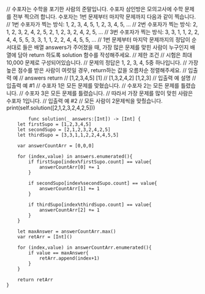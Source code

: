 //        수포자는 수학을 포기한 사람의 준말입니다. 수포자 삼인방은 모의고사에 수학 문제를 전부 찍으려 합니다. 수포자는 1번 문제부터 마지막 문제까지 다음과 같이 찍습니다.
//        1번 수포자가 찍는 방식: 1, 2, 3, 4, 5, 1, 2, 3, 4, 5, ...
//        2번 수포자가 찍는 방식: 2, 1, 2, 3, 2, 4, 2, 5, 2, 1, 2, 3, 2, 4, 2, 5, ...
//        3번 수포자가 찍는 방식: 3, 3, 1, 1, 2, 2, 4, 4, 5, 5, 3, 3, 1, 1, 2, 2, 4, 4, 5, 5, ...
//        1번 문제부터 마지막 문제까지의 정답이 순서대로 들은 배열 answers가 주어졌을 때, 가장 많은 문제를 맞힌 사람이 누구인지 배열에 담아 return 하도록 solution 함수를 작성해주세요.
//        제한 조건
//        시험은 최대 10,000 문제로 구성되어있습니다.
//        문제의 정답은 1, 2, 3, 4, 5중 하나입니다.
//        가장 높은 점수를 받은 사람이 여럿일 경우, return하는 값을 오름차순 정렬해주세요.
//        입출력 예
//        answers    return
//        [1,2,3,4,5]    [1]
//        [1,3,2,4,2]    [1,2,3]
//        입출력 예 설명
//        입출력 예 #1
//        수포자 1은 모든 문제를 맞혔습니다.
//        수포자 2는 모든 문제를 틀렸습니다.
//        수포자 3은 모든 문제를 틀렸습니다.
//        따라서 가장 문제를 많이 맞힌 사람은 수포자 1입니다.
//        입출력 예 #2
//        모든 사람이 2문제씩을 맞췄습니다.
        print(self.solution([2,1,2,3,2,4,2,5]))
        
            func solution(_ answers:[Int]) -> [Int] {
        let firstSupo = [1,2,3,4,5]
        let secondSupo = [2,1,2,3,2,4,2,5]
        let thirdSupo = [3,3,1,1,2,2,4,4,5,5]
        
        var answerCountArr = [0,0,0]
        
        for (index,value) in answers.enumerated(){
            if firstSupo[index%firstSupo.count] == value{
                answerCountArr[0] += 1
            }
            
            if secondSupo[index%secondSupo.count] == value{
                answerCountArr[1] += 1
            }
            
            if thirdSupo[index%thirdSupo.count] == value{
                answerCountArr[2] += 1
            }
        }
        
        let maxAnswer = answerCountArr.max()
        var retArr = [Int]()
        
        for (index,value) in answerCountArr.enumerated(){
            if value == maxAnswer{
                retArr.append(index+1)
            }
        }
        
        return retArr
    }
        
